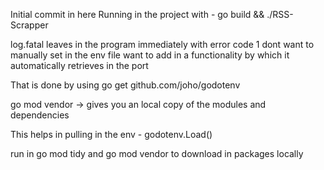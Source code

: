 Initial commit in here
Running in the project with - 
go build && ./RSS-Scrapper

log.fatal leaves in the program immediately with error code 1 
dont want to manually set in the env file want to add in a functionality by which it automatically retrieves in the port 

That is done by using go get github.com/joho/godotenv

go mod vendor -> gives you an local copy of the modules and dependencies

This helps in pulling in the env - 
godotenv.Load()

run in go mod tidy 
and go mod vendor to download in packages locally 